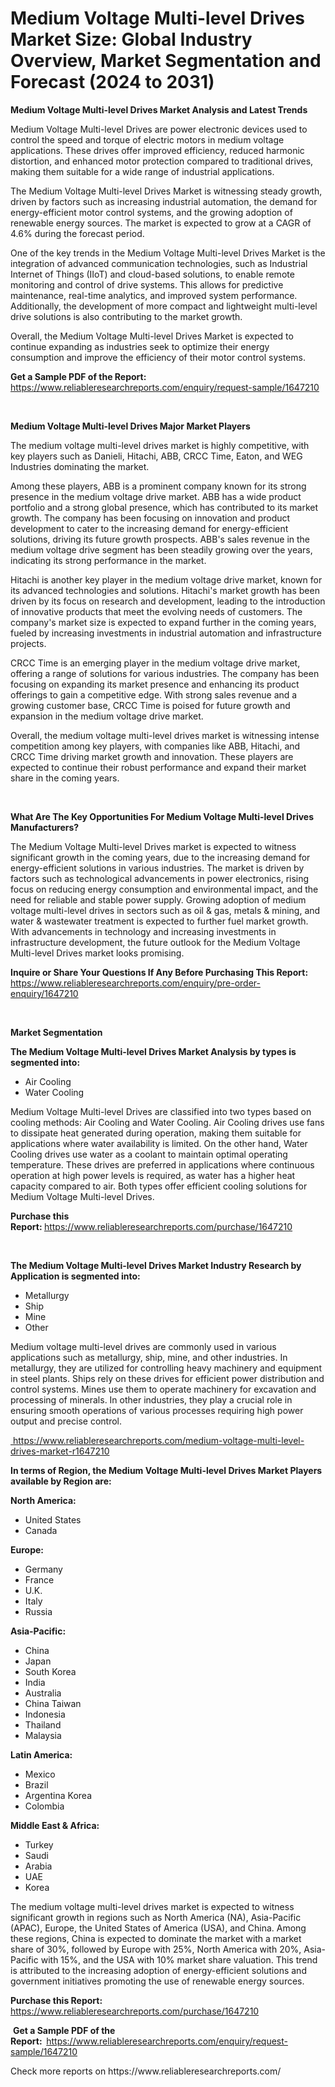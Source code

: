 <p><h1>Medium Voltage Multi-level Drives Market Size: Global Industry Overview, Market Segmentation and Forecast (2024 to 2031)</h1></p><p><strong>Medium Voltage Multi-level Drives Market Analysis and Latest Trends</strong></p>
<p><p>Medium Voltage Multi-level Drives are power electronic devices used to control the speed and torque of electric motors in medium voltage applications. These drives offer improved efficiency, reduced harmonic distortion, and enhanced motor protection compared to traditional drives, making them suitable for a wide range of industrial applications.</p><p>The Medium Voltage Multi-level Drives Market is witnessing steady growth, driven by factors such as increasing industrial automation, the demand for energy-efficient motor control systems, and the growing adoption of renewable energy sources. The market is expected to grow at a CAGR of 4.6% during the forecast period.</p><p>One of the key trends in the Medium Voltage Multi-level Drives Market is the integration of advanced communication technologies, such as Industrial Internet of Things (IIoT) and cloud-based solutions, to enable remote monitoring and control of drive systems. This allows for predictive maintenance, real-time analytics, and improved system performance. Additionally, the development of more compact and lightweight multi-level drive solutions is also contributing to the market growth.</p><p>Overall, the Medium Voltage Multi-level Drives Market is expected to continue expanding as industries seek to optimize their energy consumption and improve the efficiency of their motor control systems.</p></p>
<p><strong>Get a Sample PDF of the Report:&nbsp;</strong> <a href="https://www.reliableresearchreports.com/enquiry/request-sample/1647210">https://www.reliableresearchreports.com/enquiry/request-sample/1647210</a></p>
<p>&nbsp;</p>
<p><strong>Medium Voltage Multi-level Drives Major Market Players</strong></p>
<p><p>The medium voltage multi-level drives market is highly competitive, with key players such as Danieli, Hitachi, ABB, CRCC Time, Eaton, and WEG Industries dominating the market. </p><p>Among these players, ABB is a prominent company known for its strong presence in the medium voltage drive market. ABB has a wide product portfolio and a strong global presence, which has contributed to its market growth. The company has been focusing on innovation and product development to cater to the increasing demand for energy-efficient solutions, driving its future growth prospects. ABB's sales revenue in the medium voltage drive segment has been steadily growing over the years, indicating its strong performance in the market.</p><p>Hitachi is another key player in the medium voltage drive market, known for its advanced technologies and solutions. Hitachi's market growth has been driven by its focus on research and development, leading to the introduction of innovative products that meet the evolving needs of customers. The company's market size is expected to expand further in the coming years, fueled by increasing investments in industrial automation and infrastructure projects.</p><p>CRCC Time is an emerging player in the medium voltage drive market, offering a range of solutions for various industries. The company has been focusing on expanding its market presence and enhancing its product offerings to gain a competitive edge. With strong sales revenue and a growing customer base, CRCC Time is poised for future growth and expansion in the medium voltage drive market.</p><p>Overall, the medium voltage multi-level drives market is witnessing intense competition among key players, with companies like ABB, Hitachi, and CRCC Time driving market growth and innovation. These players are expected to continue their robust performance and expand their market share in the coming years.</p></p>
<p>&nbsp;</p>
<p><strong>What Are The Key Opportunities For Medium Voltage Multi-level Drives Manufacturers?</strong></p>
<p><p>The Medium Voltage Multi-level Drives market is expected to witness significant growth in the coming years, due to the increasing demand for energy-efficient solutions in various industries. The market is driven by factors such as technological advancements in power electronics, rising focus on reducing energy consumption and environmental impact, and the need for reliable and stable power supply. Growing adoption of medium voltage multi-level drives in sectors such as oil & gas, metals & mining, and water & wastewater treatment is expected to further fuel market growth. With advancements in technology and increasing investments in infrastructure development, the future outlook for the Medium Voltage Multi-level Drives market looks promising.</p></p>
<p><strong>Inquire or Share Your Questions If Any Before Purchasing This Report:</strong> <a href="https://www.reliableresearchreports.com/enquiry/pre-order-enquiry/1647210">https://www.reliableresearchreports.com/enquiry/pre-order-enquiry/1647210</a></p>
<p>&nbsp;</p>
<p><strong>Market Segmentation</strong></p>
<p><strong>The Medium Voltage Multi-level Drives Market Analysis by types is segmented into:</strong></p>
<p><ul><li>Air Cooling</li><li>Water Cooling</li></ul></p>
<p><p>Medium Voltage Multi-level Drives are classified into two types based on cooling methods: Air Cooling and Water Cooling. Air Cooling drives use fans to dissipate heat generated during operation, making them suitable for applications where water availability is limited. On the other hand, Water Cooling drives use water as a coolant to maintain optimal operating temperature. These drives are preferred in applications where continuous operation at high power levels is required, as water has a higher heat capacity compared to air. Both types offer efficient cooling solutions for Medium Voltage Multi-level Drives.</p></p>
<p><strong>Purchase this Report:&nbsp;</strong><a href="https://www.reliableresearchreports.com/purchase/1647210">https://www.reliableresearchreports.com/purchase/1647210</a></p>
<p>&nbsp;</p>
<p><strong>The Medium Voltage Multi-level Drives Market Industry Research by Application is segmented into:</strong></p>
<p><ul><li>Metallurgy</li><li>Ship</li><li>Mine</li><li>Other</li></ul></p>
<p><p>Medium voltage multi-level drives are commonly used in various applications such as metallurgy, ship, mine, and other industries. In metallurgy, they are utilized for controlling heavy machinery and equipment in steel plants. Ships rely on these drives for efficient power distribution and control systems. Mines use them to operate machinery for excavation and processing of minerals. In other industries, they play a crucial role in ensuring smooth operations of various processes requiring high power output and precise control.</p></p>
<p><a href="https://www.reliableresearchreports.com/medium-voltage-multi-level-drives-market-r1647210">&nbsp;https://www.reliableresearchreports.com/medium-voltage-multi-level-drives-market-r1647210</a></p>
<p><strong>In terms of Region, the Medium Voltage Multi-level Drives Market Players available by Region are:</strong></p>
<p>
    <p> <strong> North America: </strong>
        <ul>
            <li>United States</li>
            <li>Canada</li>
        </ul>
        </p> 
    <p> <strong> Europe: </strong>
        <ul>
            <li>Germany</li>
            <li>France</li>
            <li>U.K.</li>
            <li>Italy</li>
            <li>Russia</li>
        </ul>
        </p> 
    <p> <strong> Asia-Pacific: </strong>
        <ul>
            <li>China</li>
            <li>Japan</li>
            <li>South Korea</li>
            <li>India</li>
            <li>Australia</li>
            <li>China Taiwan</li>
            <li>Indonesia</li>
            <li>Thailand</li>
            <li>Malaysia</li>
        </ul>
        </p> 
    <p> <strong> Latin America: </strong>
        <ul>
            <li>Mexico</li>
            <li>Brazil</li>
            <li>Argentina Korea</li>
            <li>Colombia</li>
        </ul>
        </p> 
    <p> <strong> Middle East & Africa: </strong>
        <ul>
            <li>Turkey</li>
            <li>Saudi</li>
            <li>Arabia</li>
            <li>UAE</li>
            <li>Korea</li>
        </ul>
    </p>
    </p>
<p><p>The medium voltage multi-level drives market is expected to witness significant growth in regions such as North America (NA), Asia-Pacific (APAC), Europe, the United States of America (USA), and China. Among these regions, China is expected to dominate the market with a market share of 30%, followed by Europe with 25%, North America with 20%, Asia-Pacific with 15%, and the USA with 10% market share valuation. This trend is attributed to the increasing adoption of energy-efficient solutions and government initiatives promoting the use of renewable energy sources.</p></p>
<p><strong>Purchase this Report: </strong><a href="https://www.reliableresearchreports.com/purchase/1647210">https://www.reliableresearchreports.com/purchase/1647210</a></p>
<p>&nbsp;<strong>Get a Sample PDF of the Report:&nbsp;&nbsp;</strong><a href="https://www.reliableresearchreports.com/enquiry/request-sample/1647210">https://www.reliableresearchreports.com/enquiry/request-sample/1647210</a></p>
<p><strong></strong></p>
<p>Check more reports on https://www.reliableresearchreports.com/</p>